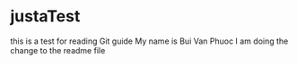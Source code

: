# justaTest
this is a test for reading Git guide
My name is Bui Van Phuoc
I am doing the change to the readme file
